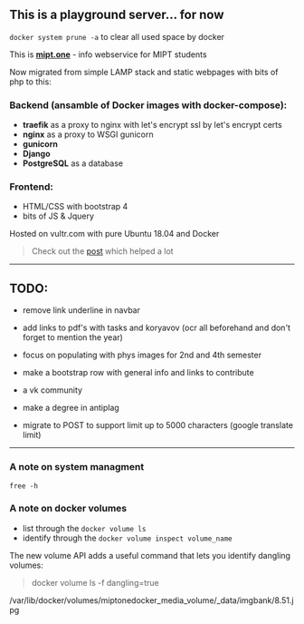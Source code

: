 ## This is a playground server... for now
`docker system prune -a` to clear all used space by docker

This is [**mipt.one**](https://mipt.one/) - info webservice for MIPT students

Now migrated from simple LAMP stack and static webpages with bits of php to this:

### Backend (ansamble of Docker images with docker-compose):
 - **traefik** as a proxy to nginx with let's encrypt ssl by let's encrypt certs
 - **nginx** as a proxy to WSGI gunicorn
 - **gunicorn**
 - **Django**
 - **PostgreSQL** as a database
 
### Frontend:
 - HTML/CSS with bootstrap 4
 - bits of JS & Jquery

Hosted on vultr.com with pure Ubuntu 18.04 and Docker

> Check out the [post](https://testdriven.io/dockerizing-django-with-postgres-gunicorn-and-nginx) which helped a lot

---

## TODO:
 
- remove link underline in navbar
- add links to pdf's with tasks and koryavov (ocr all beforehand and don't forget to mention the year)
- focus on populating with phys images for 2nd and 4th semester
- make a bootstrap row with general info and links to contribute
- a vk community

- make a degree in antiplag
- migrate to POST to support limit up to 5000 characters (google translate limit)


---

### A note on system managment

`free -h`

### A note on docker volumes

- list through the `docker volume ls`
- identify through the `docker volume inspect volume_name`

The new volume API adds a useful command that lets you identify dangling volumes:
> docker volume ls -f dangling=true



/var/lib/docker/volumes/miptonedocker_media_volume/_data/imgbank/8.51.jpg
